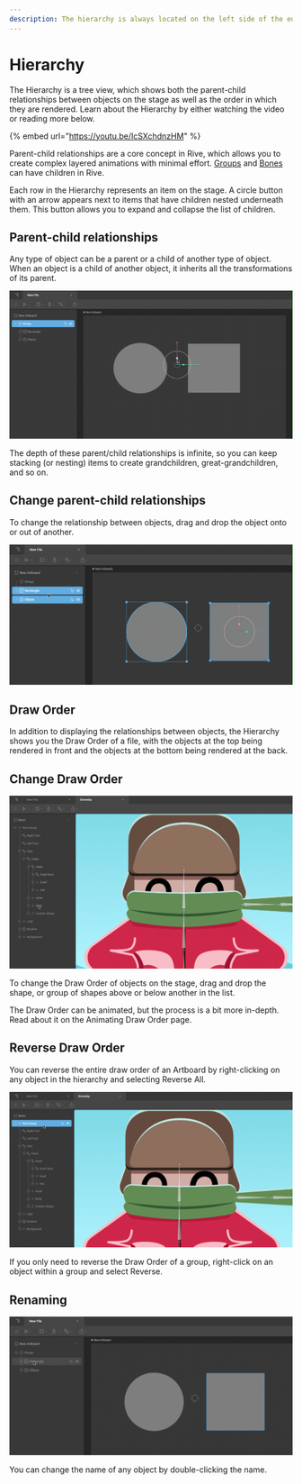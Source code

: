 ```yaml
---
description: The hierarchy is always located on the left side of the editor.
---
```


# Hierarchy

The Hierarchy is a tree view, which shows both the parent-child relationships between objects on the stage as well as the order in which they are rendered. Learn about the Hierarchy by either watching the video or reading more below.

{% embed url="https://youtu.be/IcSXchdnzHM" %}

Parent-child relationships are a core concept in Rive, which allows you to create complex layered animations with minimal effort. [Groups](../groups/) and [Bones](../../manipulating-shapes/bones/) can have children in Rive.

Each row in the Hierarchy represents an item on the stage. A circle button with an arrow appears next to items that have children nested underneath them. This button allows you to expand and collapse the list of children.

## Parent-child relationships

Any type of object can be a parent or a child of another type of object. When an object is a child of another object, it inherits all the transformations of its parent.

![](<../../../.gitbook/assets/2022-05-26 15.33.22.gif>)

The depth of these parent/child relationships is infinite, so you can keep stacking (or nesting) items to create grandchildren, great-grandchildren, and so on.

## Change parent-child relationships

To change the relationship between objects, drag and drop the object onto or out of another.

![](<../../../.gitbook/assets/2022-05-26 15.36.10.gif>)

## Draw Order

In addition to displaying the relationships between objects, the Hierarchy shows you the Draw Order of a file, with the objects at the top being rendered in front and the objects at the bottom being rendered at the back.

## Change Draw Order

![](<../../../.gitbook/assets/2022-05-26 15.42.05.gif>)

To change the Draw Order of objects on the stage, drag and drop the shape, or group of shapes above or below another in the list.&#x20;

The Draw Order can be animated, but the process is a bit more in-depth. Read about it on the Animating Draw Order page.

## Reverse Draw Order

You can reverse the entire draw order of an Artboard by right-clicking on any object in the hierarchy and selecting Reverse All.

![](<../../../.gitbook/assets/2022-05-26 15.42.46.gif>)

If you only need to reverse the Draw Order of a group, right-click on an object within a group and select Reverse.

## Renaming

![](<../../../.gitbook/assets/2022-05-26 15.45.26.gif>)

You can change the name of any object by double-clicking the name.
